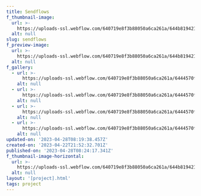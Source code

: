 ```yaml
---
title: Sendflows
f_thumbnail-image:
  url: >-
    https://uploads-ssl.webflow.com/640719e8f3b88050a6ca261a/644b819421be15469e564030_Scene-1.png
  alt: null
slug: sendflows
f_preview-image:
  url: >-
    https://uploads-ssl.webflow.com/640719e8f3b88050a6ca261a/644b819421be15469e564030_Scene-1.png
  alt: null
f_gallery:
  - url: >-
      https://uploads-ssl.webflow.com/640719e8f3b88050a6ca261a/6444570fb67dfea770483e6c_sendflows-2.png
    alt: null
  - url: >-
      https://uploads-ssl.webflow.com/640719e8f3b88050a6ca261a/6444570f2491e7a9d6657c44_sendflows-3.png
    alt: null
  - url: >-
      https://uploads-ssl.webflow.com/640719e8f3b88050a6ca261a/6444570ff2864a0fd0ef4e46_sendflows-4.png
    alt: null
  - url: >-
      https://uploads-ssl.webflow.com/640719e8f3b88050a6ca261a/6444570f2d20024f20889464_sendflows-5.png
    alt: null
updated-on: '2023-04-28T08:19:38.457Z'
created-on: '2023-04-22T21:52:32.701Z'
published-on: '2023-04-28T08:24:17.341Z'
f_thumbnail-image-horizontal:
  url: >-
    https://uploads-ssl.webflow.com/640719e8f3b88050a6ca261a/644b819421be15469e564030_Scene-1.png
  alt: null
layout: '[project].html'
tags: project
---
```



